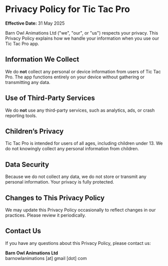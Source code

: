 # Privacy Policy for Tic Tac Pro

**Effective Date:** 31 May 2025

Barn Owl Animations Ltd ("we", "our", or "us") respects your privacy. This Privacy Policy explains how we handle your information when you use our Tic Tac Pro app.

## Information We Collect

We do **not** collect any personal or device information from users of Tic Tac Pro. The app functions entirely on your device without gathering or transmitting any data.

## Use of Third-Party Services

We do **not** use any third-party services, such as analytics, ads, or crash reporting tools.

## Children’s Privacy

Tic Tac Pro is intended for users of all ages, including children under 13. We do not knowingly collect any personal information from children.

## Data Security

Because we do not collect any data, we do not store or transmit any personal information. Your privacy is fully protected.

## Changes to This Privacy Policy

We may update this Privacy Policy occasionally to reflect changes in our practices. Please review it periodically.

## Contact Us

If you have any questions about this Privacy Policy, please contact us:

**Barn Owl Animations Ltd**  
barnowlanimations [at] gmail [dot] com
